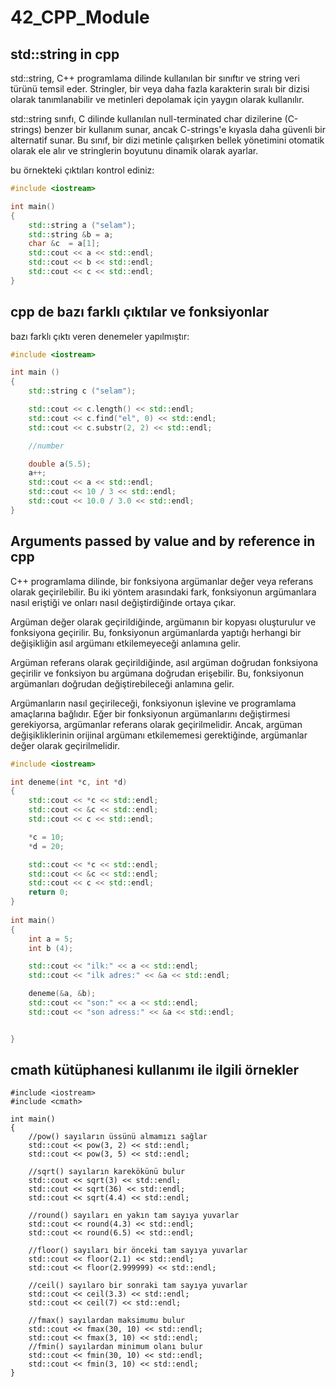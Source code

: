 # 42_CPP_Module


## std::string in cpp

std::string, C++ programlama dilinde kullanılan bir sınıftır ve string veri türünü temsil eder. Stringler, bir veya daha fazla karakterin sıralı bir dizisi olarak tanımlanabilir ve metinleri depolamak için yaygın olarak kullanılır.

std::string sınıfı, C dilinde kullanılan null-terminated char dizilerine (C-strings) benzer bir kullanım sunar, ancak C-strings'e kıyasla daha güvenli bir alternatif sunar. Bu sınıf, bir dizi metinle çalışırken bellek yönetimini otomatik olarak ele alır ve stringlerin boyutunu dinamik olarak ayarlar.

bu örnekteki çıktıları kontrol ediniz:
```cpp
#include <iostream>

int main()
{
    std::string a ("selam");
    std::string &b = a;
    char &c  = a[1]; 
    std::cout << a << std::endl;
    std::cout << b << std::endl;
    std::cout << c << std::endl;
}
```

## cpp de bazı farklı çıktılar ve fonksiyonlar
bazı farklı çıktı veren denemeler yapılmıştır:

```cpp
#include <iostream>

int main ()
{
    std::string c ("selam");

    std::cout << c.length() << std::endl;
    std::cout << c.find("el", 0) << std::endl;
    std::cout << c.substr(2, 2) << std::endl;

    //number

    double a(5.5);
    a++;
    std::cout << a << std::endl;
    std::cout << 10 / 3 << std::endl;
    std::cout << 10.0 / 3.0 << std::endl;
}   

```

## Arguments passed by value and by reference in cpp


C++ programlama dilinde, bir fonksiyona argümanlar değer veya referans olarak geçirilebilir. Bu iki yöntem arasındaki fark, fonksiyonun argümanlara nasıl eriştiği ve onları nasıl değiştirdiğinde ortaya çıkar.

Argüman değer olarak geçirildiğinde, argümanın bir kopyası oluşturulur ve fonksiyona geçirilir. Bu, fonksiyonun argümanlarda yaptığı herhangi bir değişikliğin asıl argümanı etkilemeyeceği anlamına gelir.

Argüman referans olarak geçirildiğinde, asıl argüman doğrudan fonksiyona geçirilir ve fonksiyon bu argümana doğrudan erişebilir. Bu, fonksiyonun argümanları doğrudan değiştirebileceği anlamına gelir.

Argümanların nasıl geçirileceği, fonksiyonun işlevine ve programlama amaçlarına bağlıdır. Eğer bir fonksiyonun argümanlarını değiştirmesi gerekiyorsa, argümanlar referans olarak geçirilmelidir. Ancak, argüman değişikliklerinin orijinal argümanı etkilememesi gerektiğinde, argümanlar değer olarak geçirilmelidir.


```cpp
#include <iostream>

int deneme(int *c, int *d)
{
    std::cout << *c << std::endl;
    std::cout << &c << std::endl;
    std::cout << c << std::endl;

    *c = 10;
    *d = 20;

    std::cout << *c << std::endl;
    std::cout << &c << std::endl;
    std::cout << c << std::endl;
    return 0;
}
    
int main()
{
    int a = 5;
    int b (4);

    std::cout << "ilk:" << a << std::endl;
    std::cout << "ilk adres:" << &a << std::endl;

    deneme(&a, &b);
    std::cout << "son:" << a << std::endl;
    std::cout << "son adress:" << &a << std::endl;


}
```

## cmath kütüphanesi kullanımı ile ilgili örnekler

```
#include <iostream>
#include <cmath>

int main()
{
    //pow() sayıların üssünü almamızı sağlar
    std::cout << pow(3, 2) << std::endl;
    std::cout << pow(3, 5) << std::endl;

    //sqrt() sayıların karekökünü bulur
    std::cout << sqrt(3) << std::endl;
    std::cout << sqrt(36) << std::endl;
    std::cout << sqrt(4.4) << std::endl;

    //round() sayıları en yakın tam sayıya yuvarlar
    std::cout << round(4.3) << std::endl;
    std::cout << round(6.5) << std::endl;

    //floor() sayıları bir önceki tam sayıya yuvarlar
    std::cout << floor(2.1) << std::endl;
    std::cout << floor(2.999999) << std::endl;

    //ceil() sayılaro bir sonraki tam sayıya yuvarlar
    std::cout << ceil(3.3) << std::endl;
    std::cout << ceil(7) << std::endl;

    //fmax() sayılardan maksimumu bulur
    std::cout << fmax(30, 10) << std::endl; 
    std::cout << fmax(3, 10) << std::endl; 
    //fmin() sayılardan minimum olanı bulur
    std::cout << fmin(30, 10) << std::endl;
    std::cout << fmin(3, 10) << std::endl;  
}
```
